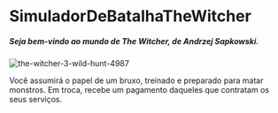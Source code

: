# SimuladorDeBatalhaTheWitcher


##### Seja bem-vindo ao mundo de The Witcher, de Andrzej Sapkowski.		



![the-witcher-3-wild-hunt-4987](C:\Users\luisb\Downloads\the-witcher-3-wild-hunt-4987.jpg)



Você assumirá o papel de um bruxo, treinado e preparado para matar monstros. Em troca, recebe um pagamento daqueles que contratam os seus serviços. 
